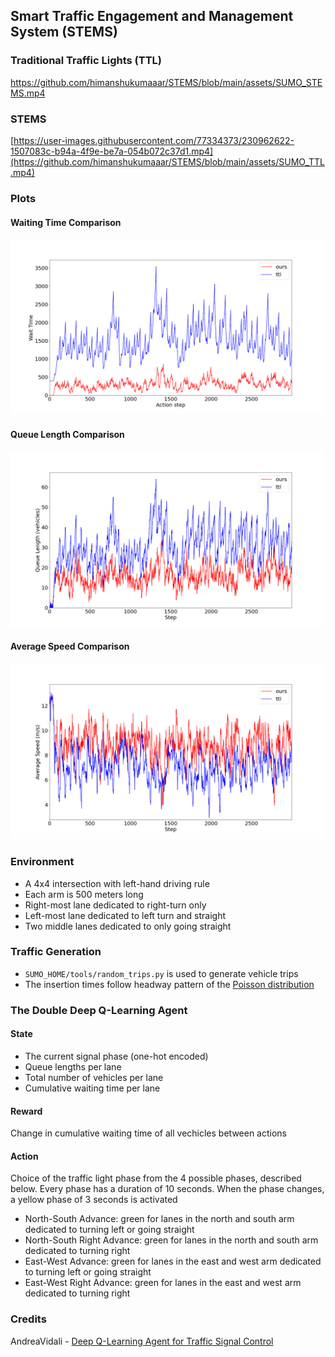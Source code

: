 ## Smart Traffic Engagement and Management System (STEMS)

### Traditional Traffic Lights (TTL)
https://github.com/himanshukumaaar/STEMS/blob/main/assets/SUMO_STEMS.mp4

### STEMS
[https://user-images.githubusercontent.com/77334373/230962622-1507083c-b94a-4f9e-be7a-054b072c37d1.mp4](https://github.com/himanshukumaaar/STEMS/blob/main/assets/SUMO_TTL.mp4)

### Plots

#### Waiting Time Comparison
<div>
    <img src="assets/plot_wait_times.png" width=500>
</div>

#### Queue Length Comparison
<div>
    <img src="assets/plot_queue.png" width=500>
</div>

#### Average Speed Comparison
<div>
    <img src="assets/plot_avg_speed.png" width=500>
</div>

### Environment
* A 4x4 intersection with left-hand driving rule
* Each arm is 500 meters long
* Right-most lane dedicated to right-turn only
* Left-most lane dedicated to left turn and straight
* Two middle lanes dedicated to only going straight

### Traffic Generation
* `SUMO_HOME/tools/random_trips.py` is used to generate vehicle trips
* The insertion times follow headway pattern of the [Poisson distribution](https://sumo.dlr.de/docs/Tools/Trip.html#insertion_distribution)

### The Double Deep Q-Learning Agent

#### State
* The current signal phase (one-hot encoded)
* Queue lengths per lane
* Total number of vehicles per lane
* Cumulative waiting time per lane

#### Reward
Change in cumulative waiting time of all vechicles between actions

#### Action
Choice of the traffic light phase from the 4 possible phases, described below. Every phase has a duration of 10 seconds. When the phase changes, a yellow phase of 3 seconds is activated
* North-South Advance: green for lanes in the north and south arm dedicated to turning left or going straight
* North-South Right Advance: green for lanes in the north and south arm dedicated to turning right
* East-West Advance: green for lanes in the east and west arm dedicated to turning left or going straight
* East-West Right Advance: green for lanes in the east and west arm dedicated to turning right

### Credits

AndreaVidali - [Deep Q-Learning Agent for Traffic Signal Control](https://github.com/AndreaVidali/Deep-QLearning-Agent-for-Traffic-Signal-Control)
